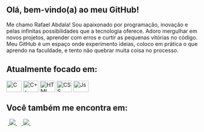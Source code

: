##  Olá, bem-vindo(a) ao meu GitHub!

Me chamo Rafael Abdala! Sou apaixonado por programação, inovação e pelas infinitas possibilidades que a tecnologia oferece. Adoro mergulhar em novos projetos, aprender com erros e curtir as pequenas vitórias no código. Meu GitHub é um espaço onde experimento ideias, coloco em prática o que aprendo na faculdade, e tento não quebrar muita coisa no processo.


##
## Atualmente focado em:

<div style="display: inline">
  <img align="center" alt="C" height="30" width="40" src="https://cdn.jsdelivr.net/gh/devicons/devicon@latest/icons/c/c-original.svg">
  <img align="center" alt="C++" height="30" width="40" src="https://cdn.jsdelivr.net/gh/devicons/devicon@latest/icons/cplusplus/cplusplus-original.svg">
  <img align="center" alt="HTML" height="30" width="40" src="https://cdn.jsdelivr.net/gh/devicons/devicon@latest/icons/html5/html5-original.svg">
  <img align="center" alt="CSS" height="30" width="40" src="https://cdn.jsdelivr.net/gh/devicons/devicon@latest/icons/css3/css3-original.svg">
  <img align="center" alt="Js" height="30" width="40" src="https://cdn.jsdelivr.net/gh/devicons/devicon@latest/icons/javascript/javascript-original.svg">

</div>

##
## Você também me encontra em:

&nbsp;<a href="https://br.linkedin.com/">
  <img src="https://img.shields.io/badge/linkedin-%230077B5.svg?style=for-the-badge&logo=linkedin&logoColor=white">
</a>&nbsp;
&nbsp;<a href="https://www.instagram.com/faael.jpg/">
  <img src="https://img.shields.io/badge/Instagram-%23E4405F.svg?style=for-the-badge&logo=Instagram&logoColor=white">
</a>&nbsp;

